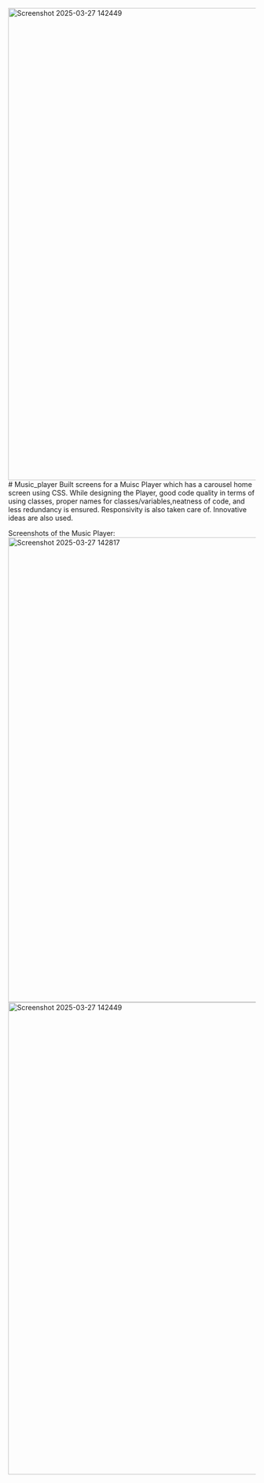 <img width="959" alt="Screenshot 2025-03-27 142449" src="https://github.com/user-attachments/assets/e196b562-6f21-411f-bee4-2d11d7ee9c3b" /># Music_player
Built screens for a Muisc Player which has a carousel home screen using CSS. While designing the Player, good code quality in terms of using classes, proper names for classes/variables,neatness of code, and less redundancy is ensured. Responsivity is also taken care of. Innovative ideas are also used.

Screenshots of the Music Player:
<img width="944" alt="Screenshot 2025-03-27 142817" src="https://github.com/user-attachments/assets/639ea08a-1c60-4704-bfe9-f07a74aa7734" />
<img width="959" alt="Screenshot 2025-03-27 142449" src="https://github.com/user-attachments/assets/3ac18aa4-82f3-4453-b7dd-f4d94d5edd76" />
